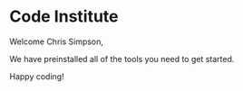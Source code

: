# Code Institute

Welcome Chris Simpson,

We have preinstalled all of the tools you need to get started.

Happy coding!